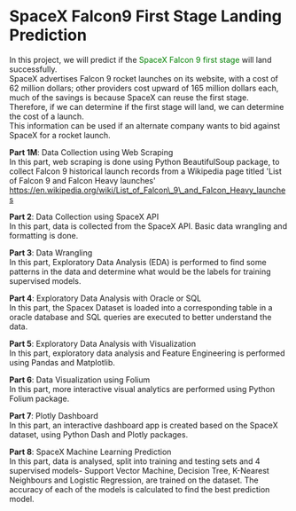 # SpaceX Falcon9 First Stage Landing Prediction

In this project, we will predict if the <font color='green'>SpaceX Falcon 9 first stage</font> will land successfully.<br />
SpaceX advertises Falcon 9 rocket launches on its website, with a cost of 62 million dollars; other providers cost upward of 165 million dollars each, much of the savings is because SpaceX can reuse the first stage.<br />
Therefore, if we can determine if the first stage will land, we can determine the cost of a launch.<br />
This information can be used if an alternate company wants to bid against SpaceX for a rocket launch.<br />

<b>Part 1M</b>: Data Collection using Web Scraping<br />
In this part, web scraping is done using Python BeautifulSoup package, to collect Falcon 9 historical launch records from a Wikipedia page titled 'List of Falcon 9 and Falcon Heavy launches'<br />
https://en.wikipedia.org/wiki/List_of_Falcon\_9\_and_Falcon_Heavy_launches

<b>Part 2</b>: Data Collection using SpaceX API<br />
In this part, data is collected from the SpaceX API. Basic data wrangling and formatting is done.

<b>Part 3</b>: Data Wrangling<br />
In this part, Exploratory Data Analysis (EDA) is performed to find some patterns in the data and determine what would be the labels for training supervised models.

<b>Part 4</b>: Exploratory Data Analysis with Oracle or SQL<br />
In this part, the Spacex Dataset is loaded into a corresponding table in a oracle database and SQL queries are executed to better understand the data.

<b>Part 5</b>: Exploratory Data Analysis with Visualization<br />
In this part, exploratory data analysis and Feature Engineering is performed using Pandas and Matplotlib.

<b>Part 6</b>: Data Visualization using Folium<br />
In this part, more interactive visual analytics are performed using Python Folium package.

<b>Part 7</b>: Plotly Dashboard<br />
In this part, an interactive dashboard app is created based on the SpaceX dataset, using Python Dash and Plotly packages.

<b>Part 8</b>: SpaceX Machine Learning Prediction<br />
In this part, data is analysed, split into training and testing sets and 4 supervised models- Support Vector Machine, Decision Tree, K-Nearest Neighbours and Logistic Regression, are trained on the dataset.
The accuracy of each of the models is calculated to find the best prediction model.

